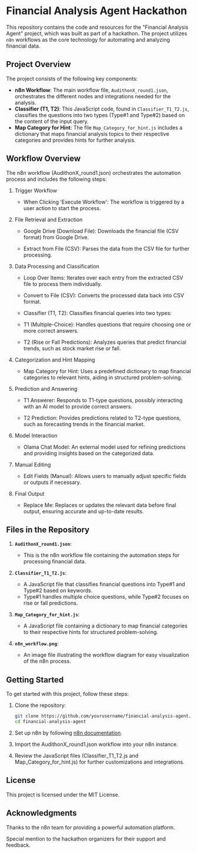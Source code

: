# Financial Analysis Agent Hackathon

This repository contains the code and resources for the "Financial Analysis Agent" project, which was built as part of a hackathon. The project utilizes `n8n` workflows as the core technology for automating and analyzing financial data.

## Project Overview

The project consists of the following key components:

- **n8n Workflow**: The main workflow file, `AudithonX_round1.json`, orchestrates the different nodes and integrations needed for the analysis.
- **Classifier (T1, T2)**: This JavaScript code, found in `Classifier_T1_T2.js`, classifies the questions into two types (Type#1 and Type#2) based on the content of the input query.
- **Map Category for Hint**: The file `Map_Category_for_hint.js` includes a dictionary that maps financial analysis topics to their respective categories and provides hints for further analysis.

## Workflow Overview
The n8n workflow (AudithonX_round1.json) orchestrates the automation process and includes the following steps:

1. Trigger Workflow
   - When Clicking 'Execute Workflow': The workflow is triggered by a user action to start the process.

2. File Retrieval and Extraction
   - Google Drive (Download File): Downloads the financial file (CSV format) from Google Drive.

   - Extract from File (CSV): Parses the data from the CSV file for further processing.

3. Data Processing and Classification
   - Loop Over Items: Iterates over each entry from the extracted CSV file to process them individually.

   - Convert to File (CSV): Converts the processed data back into CSV format.

   - Classifier (T1, T2): Classifies financial queries into two types:

   - T1 (Multiple-Choice): Handles questions that require choosing one or more correct answers.

   - T2 (Rise or Fall Predictions): Analyzes queries that predict financial trends, such as stock market rise or fall.

4. Categorization and Hint Mapping
   - Map Category for Hint: Uses a predefined dictionary to map financial categories to relevant hints, aiding in structured problem-solving.

5. Prediction and Answering
   - T1 Answerer: Responds to T1-type questions, possibly interacting with an AI model to provide correct answers.

   - T2 Prediction: Provides predictions related to T2-type questions, such as forecasting trends in the financial market.

6. Model Interaction
   - Olama Chat Model: An external model used for refining predictions and providing insights based on the categorized data.

7. Manual Editing
   - Edit Fields (Manual): Allows users to manually adjust specific fields or outputs if necessary.

8. Final Output
   - Replace Me: Replaces or updates the relevant data before final output, ensuring accurate and up-to-date results.

## Files in the Repository

1. **`AudithonX_round1.json`**:
   - This is the n8n workflow file containing the automation steps for processing financial data.
2. **`Classifier_T1_T2.js`**:
   - A JavaScript file that classifies financial questions into Type#1 and Type#2 based on keywords.
   - Type#1 handles multiple choice questions, while Type#2 focuses on rise or fall predictions.
3. **`Map_Category_for_hint.js`**:

   - A JavaScript file containing a dictionary to map financial categories to their respective hints for structured problem-solving.

4. **`n8n_workflow.png`**:
   - An image file illustrating the workflow diagram for easy visualization of the n8n process.

## Getting Started

To get started with this project, follow these steps:

1. Clone the repository:

   ```bash
   git clone https://github.com/yourusername/financial-analysis-agent.git
   cd financial-analysis-agent

   ```

2. Set up n8n by following [n8n documentation](https://docs.n8n.io/).

3. Import the AudithonX_round1.json workflow into your n8n instance.

4. Review the JavaScript files (Classifier_T1_T2.js and Map_Category_for_hint.js) for further customizations and integrations.

## License

This project is licensed under the MIT License.

## Acknowledgments

Thanks to the n8n team for providing a powerful automation platform.

Special mention to the hackathon organizers for their support and feedback.
